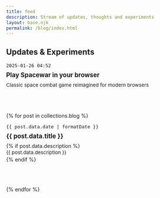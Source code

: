 ```yaml
---
title: feed
description: Stream of updates, thoughts and experiments
layout: base.njk
permalink: /blog/index.html
---
```


<section class="blog-feed">

# Updates & Experiments

<article class="blog-entry">
  <div class="post-date">2025-01-26 04:52</div>
  <h2><a href="{{ baseUrl }}/dos-games/">Play Spacewar in your browser</a></h2>
  <div class="post-description">Classic space combat game reimagined for modern browsers</div>
</article>

{% for post in collections.blog %}
<article class="blog-entry">
  <div class="post-date">{{ post.data.date | formatDate }}</div>
  <h2><a href="{{ baseUrl }}/blog/{{ post.fileSlug }}.html">{{ post.data.title }}</a></h2>
  {% if post.data.description %}
  <div class="post-description">{{ post.data.description }}</div>
  {% endif %}
</article>
{% endfor %}

</section>

<style>
.blog-feed {
  max-width: var(--content-max-width);
  margin: 0 auto;
}

.blog-entry {
  margin-bottom: 2rem;
  padding-bottom: 2rem;
  border-bottom: 1px solid var(--dos-yellow);
}

.blog-entry:last-child {
  border-bottom: none;
}

.post-date {
  color: var(--dos-dim);
  font-size: 0.9em;
  margin-bottom: 0.5rem;
  font-family: 'Perfect DOS VGA 437', monospace;
}

.blog-entry h2 {
  margin: 0 0 0.5rem 0;
  font-size: 1.2em;
}

.blog-entry h2 a {
  color: var(--dos-yellow);
  text-decoration: none;
}

.blog-entry h2 a:hover {
  text-decoration: underline;
}

.post-description {
  color: var(--dos-dim);
  font-size: 0.95em;
  line-height: 1.5;
}
</style> 